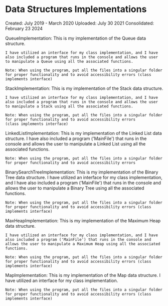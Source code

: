 # Data Structures Implementations

Created: July 2019 - March 2020
Uploaded: July 30 2021
Consolidated: February 23 2024


QueueImplementation:
    This is my implementation of the Queue data structure.

    I have utilized an interface for my class implementation, and I have also included a program that runs in the console and allows the user to manipulate a Queue using all the associated functions.

    Note: When using the program, put all the files into a singular folder for proper functionality and to avoid accessibility errors (class implements interface)

StackImplementation:
    This is my implementation of the Stack data structure.

    I have utilized an interface for my class implementation, and I have also included a program that runs in the console and allows the user to manipulate a Stack using all the associated functions.

    Note: When using the program, put all the files into a singular folder for proper functionality and to avoid accessibility errors 
    (class implements interface)


LinkedListImplementation:
    This is my implementation of the Linked List data structure. I have also included a program ('MainFile') that runs in the console and allows the user to manipulate a Linked List using all the associated functions.

    Note: When using the program, put all the files into a singular folder for proper functionality and to avoid accessibility errors 

BinarySearchTreeImplementation:
    This is my implementation of the Binary Tree data structure. I have utilized an interface for my class implementation, and I have also included a program ('MainFile') that runs in the console and allows the user to manipulate a Binary Tree using all the associated functions.

    Note: When using the program, put all the files into a singular folder for proper functionality and to avoid accessibility errors (class implements interface)

MaxHeapImplementation:
    This is my implementation of the Maximum Heap data structure.

    I have utilized an interface for my class implementation, and I have also included a program ('MainFile') that runs in the console and allows the user to manipulate a Maximum Heap using all the associated functions.

    Note: When using the program, put all the files into a singular folder for proper functionality and to avoid accessibility errors (class implements interface)

MapImplementation:
    This is my implementation of the Map data structure. I have utilized an interface for my class implementation.

    Note: When using the program, put all the files into a singular folder for proper functionality and to avoid accessibility errors (class implements interface)



